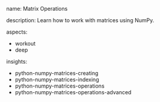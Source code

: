 name: Matrix Operations

description: Learn how to work with matrices using NumPy.

aspects:
  - workout
  - deep

insights:
  - python-numpy-matrices-creating
  - python-numpy-matrices-indexing
  - python-numpy-matrices-operations
  - python-numpy-matrices-operations-advanced

